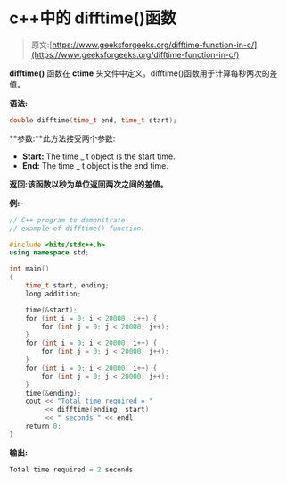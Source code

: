 # c++中的 difftime()函数

> 原文:[https://www.geeksforgeeks.org/difftime-function-in-c/](https://www.geeksforgeeks.org/difftime-function-in-c/)

**difftime()** 函数在 **ctime** 头文件中定义。difftime()函数用于计算每秒两次的差值。

**语法:**

```cpp
double difftime(time_t end, time_t start);
```

**参数:**此方法接受两个参数:

*   **Start:** The time _ t object is the start time.
*   **End:** The time _ t object is the end time.

**返回:**该函数以秒为单位返回两次之间的**差值。**

**例:-**

```cpp
// C++ program to demonstrate
// example of difftime() function.

#include <bits/stdc++.h>
using namespace std;

int main()
{
    time_t start, ending;
    long addition;

    time(&start);
    for (int i = 0; i < 20000; i++) {
        for (int j = 0; j < 20000; j++);
    }
    for (int i = 0; i < 20000; i++) {
        for (int j = 0; j < 20000; j++);
    }
    for (int i = 0; i < 20000; i++) {
        for (int j = 0; j < 20000; j++);
    }
    time(&ending);
    cout << "Total time required = "
         << difftime(ending, start)
         << " seconds " << endl;
    return 0;
}
```

**输出:**

```cpp
Total time required = 2 seconds

```